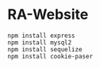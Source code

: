 RA-Website
===========================

`npm install express`  
`npm install mysql2`  
`npm install sequelize`  
`npm install cookie-paser`  

